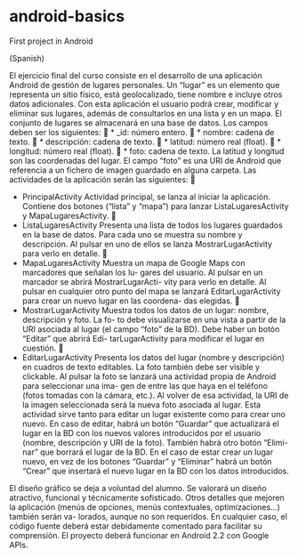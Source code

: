 # android-basics
First project in Android

(Spanish)

El ejercicio final del curso consiste en el desarrollo de una aplicación Android de gestión
de lugares personales. Un “lugar” es un elemento que representa un sitio físico,
está geolocalizado, tiene nombre e incluye otros datos adicionales. Con esta
aplicación el usuario podrá crear, modificar y eliminar sus lugares, además de
consultarlos en una lista y en un mapa.
El conjunto de lugares se almacenará en una base de datos. Los campos deben
ser los siguientes:
 * _id: número entero.
 * nombre: cadena de texto.
 * descripción: cadena de texto.
 * latitud: número real (float).
 * longitud: número real (float).
 * foto: cadena de texto.
La latitud y longitud son las coordenadas del lugar. El campo “foto” es una URI
de Android que referencia a un fichero de imagen guardado en alguna carpeta.
Las actividades de la aplicación serán las siguientes:

* PrincipalActivity
Actividad principal, se lanza al iniciar la aplicación. Contiene dos botones
(“lista” y “mapa”) para lanzar ListaLugaresActivity y MapaLugaresActivity.

* ListaLugaresActivity
Presenta una lista de todos los lugares guardados en la base de datos.
Para cada uno se muestra su nombre y descripción. Al pulsar en uno
de ellos se lanza MostrarLugarActivity para verlo en detalle.

* MapaLugaresActivity
Muestra un mapa de Google Maps con marcadores que señalan los lu-
gares del usuario. Al pulsar en un marcador se abrirá MostrarLugarActi-
vity para verlo en detalle. Al pulsar en cualquier otro punto del mapa se
lanzará EditarLugarActivity para crear un nuevo lugar en las coordena-
das elegidas.

* MostrarLugarActivity
Muestra todos los datos de un lugar: nombre, descripción y foto. La fo-
to debe visualizarse en una vista a partir de la URI asociada al lugar (el
campo “foto” de la BD). Debe haber un botón “Editar” que abrirá Edi-
tarLugarActivity para modificar el lugar en cuestión.

* EditarLugarActivity
Presenta los datos del lugar (nombre y descripción) en cuadros de texto
editables. La foto también debe ser visible y clickable. Al pulsar la foto
se lanzará una actividad propia de Android para seleccionar una ima-
gen de entre las que haya en el teléfono (fotos tomadas con la cámara,
etc.). Al volver de esa actividad, la URI de la imagen seleccionada será
la nueva foto asociada al lugar.
Esta actividad sirve tanto para editar un lugar existente como para crear
uno nuevo. En caso de editar, habrá un botón “Guardar” que actualizará
el lugar en la BD con los nuevos valores introducidos por el usuario
(nombre, descripción y URI de la foto). También habrá otro botón “Elimi-
nar” que borrará el lugar de la BD. En el caso de estar crear un lugar
nuevo, en vez de los botones “Guardar” y “Eliminar” habrá un botón
“Crear” que insertará el nuevo lugar en la BD con los datos introducidos.

El diseño gráfico se deja a voluntad del alumno. Se valorará un diseño atractivo,
funcional y técnicamente sofisticado. Otros detalles que mejoren la aplicación
(menús de opciones, menús contextuales, optimizaciones...) también serán va-
lorados, aunque no son requeridos. En cualquier caso, el código fuente deberá
estar debidamente comentado para facilitar su comprensión.
El proyecto deberá funcionar en Android 2.2 con Google APIs.
